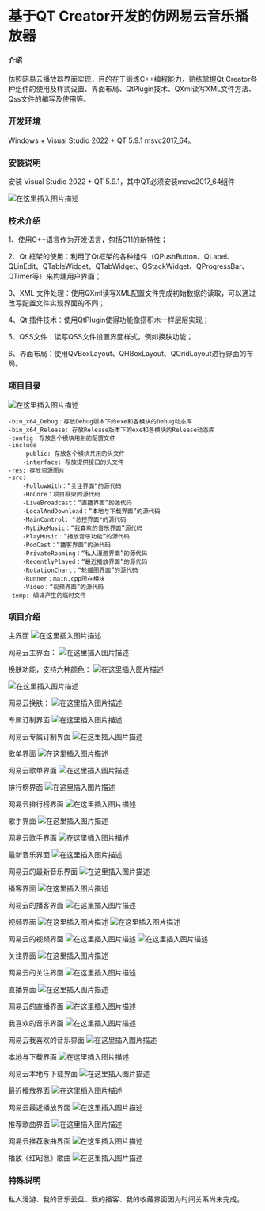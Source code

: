 # 基于QT Creator开发的仿网易云音乐播放器

#### 介绍
仿照网易云播放器界面实现，目的在于锻炼C++编程能力，熟练掌握Qt Creator各种组件的使用及样式设置、界面布局、QtPlugin技术、QXml读写XML文件方法、Qss文件的编写及使用等。

### 开发环境
Windows + Visual Studio 2022 + QT 5.9.1 msvc2017_64。

### 安装说明
安装 Visual Studio 2022 + QT 5.9.1，其中QT必须安装msvc2017_64组件

![在这里插入图片描述](./res/README/配置环境变量.png)

### 技术介绍
1、使用C++语言作为开发语言，包括C11的新特性；

2、Qt 框架的使用：利用了Qt框架的各种组件（QPushButton、QLabel、QLinEdit、QTableWidget、QTabWidget、QStackWidget、QProgressBar、QTimer等）来构建用户界面；

3、XML 文件处理：使用QXml读写XML配置文件完成初始数据的读取，可以通过改写配置文件实现界面的不同；

4、Qt 插件技术：使用QtPlugin使得功能像搭积木一样层层实现；

5、QSS文件：读写QSS文件设置界面样式，例如换肤功能；

6、界面布局：使用QVBoxLayout、QHBoxLayout、QGridLayout进行界面的布局。

### 项目目录
![在这里插入图片描述](./res/README/项目目录.png)

    -bin_x64_Debug：存放Debug版本下的exe和各模块的Debug动态库
    -bin_x64_Release: 存放Release版本下的exe和各模块的Release动态库
    -config：存放各个模块用到的配置文件
    -include
        -public: 存放各个模块共用的头文件
        -interface: 存放提供接口的头文件
    -res: 存放资源图片
    -src: 
		-FollowWith：”关注界面“的源代码
		-HnCore：项目框架的源代码
		-LiveBroadcast：“直播界面”的源代码
		-LocalAndDownload：“本地与下载界面”的源代码
		-MainControl: "总控界面"的源代码
		-MyLikeMusic：“我喜欢的音乐界面”源代码
		-PlayMusic：“播放音乐功能”的源代码
		-PodCast：“播客界面”的源代码
		-PrivateRoaming：“私人漫游界面”的源代码
		-RecentlyPlayed：“最近播放界面”的源代码
		-RotationChart：“轮播图界面”的源代码
		-Runner：main.cpp所在模块
		-Video：“视频界面”的源代码
    -temp: 编译产生的临时文件

### 项目介绍

主界面
![在这里插入图片描述](./res/README/主界面.png)

网易云主界面：
![在这里插入图片描述](./res/README/网易云主界面.png)

换肤功能，支持六种颜色：
![在这里插入图片描述](./res/README/换肤功能.png)

![在这里插入图片描述](./res/README/Pink.png)

网易云换肤：
![在这里插入图片描述](./res/README/网易云换肤.png)

专属订制界面
![在这里插入图片描述](./res/README/专属订制界面.png)

网易云专属订制界面
![在这里插入图片描述](./res/README/网易云专属订制界面.png)

歌单界面
![在这里插入图片描述](./res/README/歌单界面.png)

网易云歌单界面
![在这里插入图片描述](./res/README/网易云歌单界面.png)

排行榜界面
![在这里插入图片描述](./res/README/排行榜界面.png)

网易云排行榜界面
![在这里插入图片描述](./res/README/网易云排行榜界面.png)

歌手界面
![在这里插入图片描述](./res/README/歌手界面.png)

网易云歌手界面
![在这里插入图片描述](./res/README/网易云歌手界面.png)

最新音乐界面
![在这里插入图片描述](./res/README/最新音乐界面.png)

网易云的最新音乐界面
![在这里插入图片描述](./res/README/网易云的最新音乐界面.png)

播客界面
![在这里插入图片描述](./res/README/播客界面.png)

网易云的播客界面
![在这里插入图片描述](./res/README/网易云的播客界面.png)

视频界面
![在这里插入图片描述](./res/README/视频界面.png)
![在这里插入图片描述](./res/README/视频界面MV.png)

网易云的视频界面
![在这里插入图片描述](./res/README/网易云的视频界面.png)
![在这里插入图片描述](./res/README/网易云的视频界面MV.png)

关注界面
![在这里插入图片描述](./res/README/关注界面.png)

网易云的关注界面
![在这里插入图片描述](./res/README/网易云的关注界面.png)

直播界面
![在这里插入图片描述](./res/README/直播界面.png)

网易云的直播界面
![在这里插入图片描述](./res/README/网易云的直播界面.png)

我喜欢的音乐界面
![在这里插入图片描述](./res/README/我喜欢的音乐界面.png)

网易云我喜欢的音乐界面
![在这里插入图片描述](./res/README/网易云我喜欢的音乐界面.png)

本地与下载界面
![在这里插入图片描述](./res/README/本地与下载界面.png)

网易云本地与下载界面
![在这里插入图片描述](./res/README/网易云本地与下载界面.png)

最近播放界面
![在这里插入图片描述](./res/README/最近播放界面.png)

网易云最近播放界面
![在这里插入图片描述](./res/README/网易云最近播放界面.png)

推荐歌曲界面
![在这里插入图片描述](./res/README/推荐歌曲界面.png)

网易云推荐歌曲界面
![在这里插入图片描述](./res/README/网易云推荐歌曲界面.png)

播放《红昭愿》歌曲
![在这里插入图片描述](./res/README/播放《红昭愿》歌曲.png)

### 特殊说明
私人漫游、我的音乐云盘、我的播客、我的收藏界面因为时间关系尚未完成。